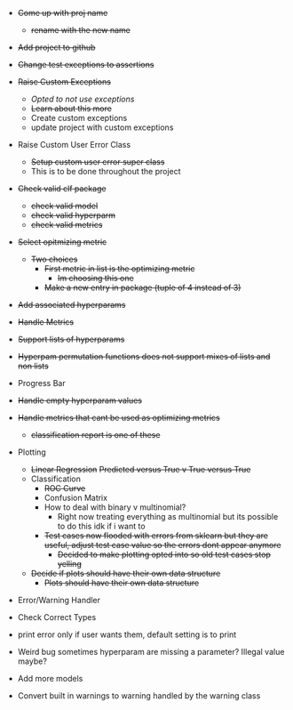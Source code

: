 - ~~Come up with proj name~~
    - ~~rename with the new name~~
- ~~Add project to github~~
- ~~Change test exceptions to assertions~~
- ~~Raise Custom Exceptions~~
    - *Opted to not use exceptions*
    - ~~Learn about this more~~
    - Create custom exceptions
    - update project with custom exceptions
- Raise Custom User Error Class
    - ~~Setup custom user error super class~~
    - This is to be done throughout the project
- ~~Check valid clf package~~
    - ~~check valid model~~
    - ~~check valid hyperparm~~
    - ~~check valid metrics~~
- ~~Select opitmizing metric~~
    - ~~Two choices~~
        - ~~First metric in list is the optimizing metric~~
            - ~~Im choosing this one~~
        - ~~Make a new entry in package (tuple of 4 instead of 3)~~
- ~~Add associated hyperparams~~
- ~~Handle Metrics~~
- ~~Support lists of hyperparams~~
- ~~Hyperpam permutation functions does not support mixes of lists and non lists~~
- Progress Bar
- ~~Handle empty hyperparam values~~
- ~~Handle metrics that cant be used as optimizing metrics~~
    - ~~classification report is one of these~~
- Plotting
    - ~~Linear Regression~~
        ~~Predicted versus True v True versus True~~
    - Classification
        - ~~ROC Curve~~
        - Confusion Matrix
        - How to deal with binary v multinomial?
            - Right now treating everything as multinomial but its possible to do this idk if i want to
        - ~~Test cases now flooded with errors from sklearn but they are useful, adjust test case value so the errors dont appear anymore~~
            - ~~Decided to make plotting opted into so old test cases stop yelling~~
    - ~~Decide if plots should have their own data structure~~
        - ~~Plots should have their own data structure~~

- Error/Warning Handler

- Check Correct Types
- print error only if user wants them, default setting is to print

- Weird bug sometimes hyperparam are missing a parameter? Illegal value maybe?
- Add more models
- Convert built in warnings to warning handled by the warning class